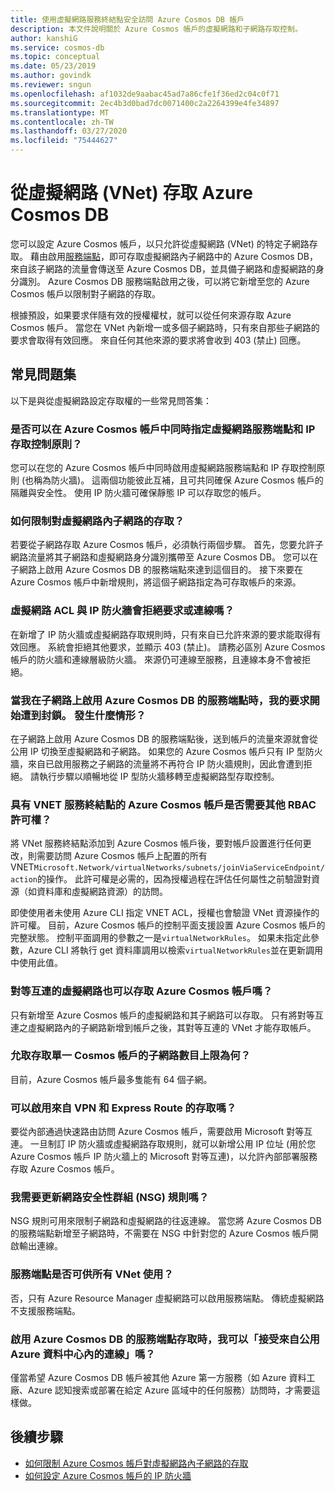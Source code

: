 ```yaml
---
title: 使用虛擬網路服務終結點安全訪問 Azure Cosmos DB 帳戶
description: 本文件說明關於 Azure Cosmos 帳戶的虛擬網路和子網路存取控制。
author: kanshiG
ms.service: cosmos-db
ms.topic: conceptual
ms.date: 05/23/2019
ms.author: govindk
ms.reviewer: sngun
ms.openlocfilehash: af1032de9aabac45ad7a86cfe1f36ed2c04c0f71
ms.sourcegitcommit: 2ec4b3d0bad7dc0071400c2a2264399e4fe34897
ms.translationtype: MT
ms.contentlocale: zh-TW
ms.lasthandoff: 03/27/2020
ms.locfileid: "75444627"
---
```

# <a name="access-azure-cosmos-db-from-virtual-networks-vnet"></a>從虛擬網路 (VNet) 存取 Azure Cosmos DB

您可以設定 Azure Cosmos 帳戶，以只允許從虛擬網路 (VNet) 的特定子網路存取。 藉由啟用[服務端點](../virtual-network/virtual-network-service-endpoints-overview.md)，即可存取虛擬網路內子網路中的 Azure Cosmos DB，來自該子網路的流量會傳送至 Azure Cosmos DB，並具備子網路和虛擬網路的身分識別。 Azure Cosmos DB 服務端點啟用之後，可以將它新增至您的 Azure Cosmos 帳戶以限制對子網路的存取。

根據預設，如果要求伴隨有效的授權權杖，就可以從任何來源存取 Azure Cosmos 帳戶。 當您在 VNet 內新增一或多個子網路時，只有來自那些子網路的要求會取得有效回應。 來自任何其他來源的要求將會收到 403 (禁止) 回應。 

## <a name="frequently-asked-questions"></a>常見問題集

以下是與從虛擬網路設定存取權的一些常見問答集：

### <a name="can-i-specify-both-virtual-network-service-endpoint-and-ip-access-control-policy-on-an-azure-cosmos-account"></a>是否可以在 Azure Cosmos 帳戶中同時指定虛擬網路服務端點和 IP 存取控制原則？ 

您可以在您的 Azure Cosmos 帳戶中同時啟用虛擬網路服務端點和 IP 存取控制原則 (也稱為防火牆)。 這兩個功能彼此互補，且可共同確保 Azure Cosmos 帳戶的隔離與安全性。 使用 IP 防火牆可確保靜態 IP 可以存取您的帳戶。 

### <a name="how-do-i-limit-access-to-subnet-within-a-virtual-network"></a>如何限制對虛擬網路內子網路的存取？ 

若要從子網路存取 Azure Cosmos 帳戶，必須執行兩個步驟。 首先，您要允許子網路流量將其子網路和虛擬網路身分識別攜帶至 Azure Cosmos DB。 您可以在子網路上啟用 Azure Cosmos DB 的服務端點來達到這個目的。 接下來要在 Azure Cosmos 帳戶中新增規則，將這個子網路指定為可存取帳戶的來源。

### <a name="will-virtual-network-acls-and-ip-firewall-reject-requests-or-connections"></a>虛擬網路 ACL 與 IP 防火牆會拒絕要求或連線嗎？ 

在新增了 IP 防火牆或虛擬網路存取規則時，只有來自已允許來源的要求能取得有效回應。 系統會拒絕其他要求，並顯示 403 (禁止)。 請務必區別 Azure Cosmos 帳戶的防火牆和連線層級防火牆。 來源仍可連線至服務，且連線本身不會被拒絕。

### <a name="my-requests-started-getting-blocked-when-i-enabled-service-endpoint-to-azure-cosmos-db-on-the-subnet-what-happened"></a>當我在子網路上啟用 Azure Cosmos DB 的服務端點時，我的要求開始遭到封鎖。 發生什麼情形？

在子網路上啟用 Azure Cosmos DB 的服務端點後，送到帳戶的流量來源就會從公用 IP 切換至虛擬網路和子網路。 如果您的 Azure Cosmos 帳戶只有 IP 型防火牆，來自已啟用服務之子網路的流量將不再符合 IP 防火牆規則，因此會遭到拒絕。 請執行步驟以順暢地從 IP 型防火牆移轉至虛擬網路型存取控制。

### <a name="are-additional-rbac-permissions-needed-for-azure-cosmos-accounts-with-vnet-service-endpoints"></a>具有 VNET 服務終結點的 Azure Cosmos 帳戶是否需要其他 RBAC 許可權？

將 VNet 服務終結點添加到 Azure Cosmos 帳戶後，要對帳戶設置進行任何更改，則需要訪問 Azure Cosmos 帳戶上配置的所有 VNET`Microsoft.Network/virtualNetworks/subnets/joinViaServiceEndpoint/action`的操作。 此許可權是必需的，因為授權過程在評估任何屬性之前驗證對資源（如資料庫和虛擬網路資源）的訪問。
 
即使使用者未使用 Azure CLI 指定 VNET ACL，授權也會驗證 VNet 資源操作的許可權。 目前，Azure Cosmos 帳戶的控制平面支援設置 Azure Cosmos 帳戶的完整狀態。 控制平面調用的參數之一是`virtualNetworkRules`。 如果未指定此參數，Azure CLI 將執行 get 資料庫調用以檢索`virtualNetworkRules`並在更新調用中使用此值。

### <a name="do-the-peered-virtual-networks-also-have-access-to-azure-cosmos-account"></a>對等互連的虛擬網路也可以存取 Azure Cosmos 帳戶嗎？ 
只有新增至 Azure Cosmos 帳戶的虛擬網路和其子網路可以存取。 只有將對等互連之虛擬網路內的子網路新增到帳戶之後，其對等互連的 VNet 才能存取帳戶。

### <a name="what-is-the-maximum-number-of-subnets-allowed-to-access-a-single-cosmos-account"></a>允取存取單一 Cosmos 帳戶的子網路數目上限為何？ 
目前，Azure Cosmos 帳戶最多隻能有 64 個子網。

### <a name="can-i-enable-access-from-vpn-and-express-route"></a>可以啟用來自 VPN 和 Express Route 的存取嗎？ 
要從內部通過快速路由訪問 Azure Cosmos 帳戶，需要啟用 Microsoft 對等互連。 一旦制訂 IP 防火牆或虛擬網路存取規則，就可以新增公用 IP 位址 (用於您 Azure Cosmos 帳戶 IP 防火牆上的 Microsoft 對等互連)，以允許內部部署服務存取 Azure Cosmos 帳戶。 

### <a name="do-i-need-to-update-the-network-security-groups-nsg-rules"></a>我需要更新網路安全性群組 (NSG) 規則嗎？ 
NSG 規則可用來限制子網路和虛擬網路的往返連線。 當您將 Azure Cosmos DB 的服務端點新增至子網路時，不需要在 NSG 中針對您的 Azure Cosmos 帳戶開啟輸出連線。 

### <a name="are-service-endpoints-available-for-all-vnets"></a>服務端點是否可供所有 VNet 使用？
否，只有 Azure Resource Manager 虛擬網路可以啟用服務端點。 傳統虛擬網路不支援服務端點。

### <a name="can-i-accept-connections-from-within-public-azure-datacenters-when-service-endpoint-access-is-enabled-for-azure-cosmos-db"></a>啟用 Azure Cosmos DB 的服務端點存取時，我可以「接受來自公用 Azure 資料中心內的連線」嗎？  
僅當希望 Azure Cosmos DB 帳戶被其他 Azure 第一方服務（如 Azure 資料工廠、Azure 認知搜索或部署在給定 Azure 區域中的任何服務）訪問時，才需要這樣做。


## <a name="next-steps"></a>後續步驟

* [如何限制 Azure Cosmos 帳戶對虛擬網路內子網路的存取](how-to-configure-vnet-service-endpoint.md)
* [如何設定 Azure Cosmos 帳戶的 IP 防火牆](how-to-configure-firewall.md)


